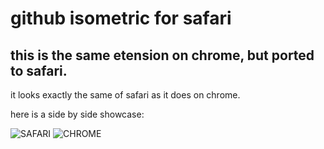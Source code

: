 # github isometric for safari

## this is the same etension on chrome, but ported to safari. 
it looks exactly the same of safari as it does on chrome. 


here is a side by side showcase:

![SAFARI](/images/safari.png)
![CHROME]()
